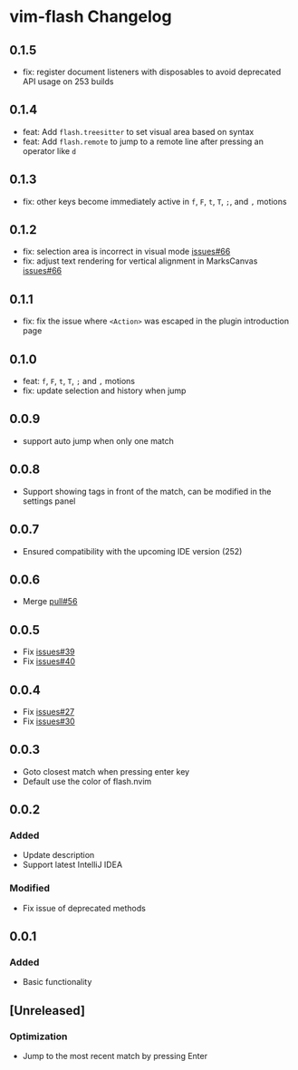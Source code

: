 <!-- Keep a Changelog guide -> https://keepachangelog.com -->

# vim-flash Changelog

## 0.1.5

- fix: register document listeners with disposables to avoid deprecated API usage on 253 builds

## 0.1.4

- feat: Add `flash.treesitter` to set visual area based on syntax
- feat: Add `flash.remote` to jump to a remote line after pressing an operator like `d`

## 0.1.3

- fix: other keys become immediately active in `f`, `F`, `t`, `T`, `;`, and `,` motions

## 0.1.2

- fix: selection area is incorrect in visual mode [issues#66](https://github.com/yelog/vim-flash/issues/66)
- fix: adjust text rendering for vertical alignment in MarksCanvas [issues#66](https://github.com/yelog/vim-flash/issues/66)

## 0.1.1

- fix: fix the issue where `<Action>` was escaped in the plugin introduction page

## 0.1.0

- feat: `f`, `F`, `t`, `T`, `;` and `,` motions
- fix: update selection and history when jump

## 0.0.9

- support auto jump when only one match

## 0.0.8

- Support showing tags in front of the match, can be modified in the settings panel

## 0.0.7

- Ensured compatibility with the upcoming IDE version (252)

## 0.0.6

- Merge [pull#56](https://github.com/yelog/vim-flash/pull/56)

## 0.0.5
- Fix [issues#39](https://github.com/yelog/vim-flash/issues/39)
- Fix [issues#40](https://github.com/yelog/vim-flash/issues/40)

## 0.0.4
- Fix [issues#27](https://github.com/yelog/vim-flash/issues/27)
- Fix [issues#30](https://github.com/yelog/vim-flash/issues/30)

## 0.0.3
- Goto closest match when pressing enter key
- Default use the color of flash.nvim

## 0.0.2

### Added

- Update description
- Support latest IntelliJ IDEA

### Modified

- Fix issue of deprecated methods

## 0.0.1

### Added

- Basic functionality

## [Unreleased]

### Optimization

- Jump to the most recent match by pressing Enter


